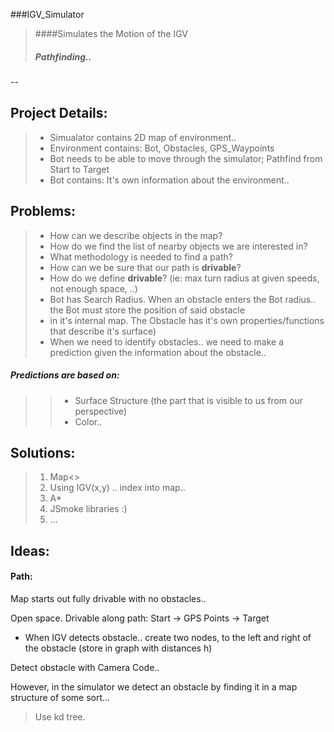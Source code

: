 ###IGV_Simulator


>####Simulates the Motion of the IGV
>##### Pathfinding..
--

## Project Details:

>  +  Simualator contains 2D map of environment..
>  +  Environment contains: Bot, Obstacles, GPS_Waypoints
>  +  Bot needs to be able to move through the simulator; Pathfind from Start to Target
>  +  Bot contains:  It's own information about the environment..
   
   
## Problems:

>  +  How can we describe objects in the map?
>  +  How do we find the list of nearby objects we are interested in?
>  +  What methodology is needed to find a path?
>  +  How can we be sure that our path is **drivable**?
>  +  How do we define **drivable**? (ie: max turn radius at given speeds, not enough space, ..)
>  +  Bot has Search Radius. When an obstacle enters the Bot radius.. the Bot must store the position of said obstacle
>  +  in it's internal map. The Obstacle has it's own properties/functions that describe it's surface)
>  +  When we need to identify obstacles.. we need to make a prediction given the information about the obstacle..
#####  Predictions are based on: 
>> +  Surface Structure (the part that is visible to us from our perspective)
>> +  Color..


  
## Solutions:

>   1.  Map<> 
>   2.  Using IGV(x,y) .. index into map.. 
>   3.  A* 
>   4.  JSmoke libraries :)
>   5.  ...

## Ideas:

#### Path:
Map starts out fully drivable with no obstacles..

Open space. Drivable along path: Start -> GPS Points -> Target 

  + When IGV detects obstacle.. create two nodes, to the left and right of the obstacle (store in graph with distances h)
  
Detect obstacle with Camera Code..

However, in the simulator we detect an obstacle by finding it in a map structure of some sort...

>   Use kd tree.

